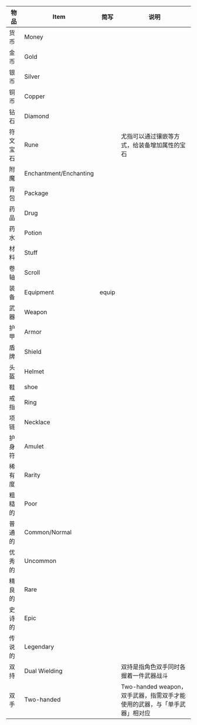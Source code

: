 | 物品 | Item | 简写 | 说明 |
| --- | --- | --- | --- |
| 货币 | Money | | |
| 金币 | Gold | | |
| 银币 | Silver | | |
| 铜币 | Copper | | |
| 钻石 | Diamond | | |
| 符文宝石 | Rune | | 尤指可以通过镶嵌等方式，给装备增加属性的宝石 |
| 附魔 | Enchantment/Enchanting | | |
| 背包 | Package | | |
| 药品 | Drug | | |
| 药水 | Potion | | |
| 材料 | Stuff | | |
| 卷轴 | Scroll | | |
| 装备 | Equipment | equip | |
| 武器 | Weapon | | |
| 护甲 | Armor | | |
| 盾牌 | Shield | | |
| 头盔 | Helmet | | |
| 鞋 | shoe | | |
| 戒指 | Ring | | |
| 项链 | Necklace | | |
| 护身符 | Amulet | | |
| 稀有度 | Rarity | | |
| 粗糙的 | Poor | | |
| 普通的 | Common/Normal | | |
| 优秀的 | Uncommon | | |
| 精良的 | Rare | | |
| 史诗的 | Epic | | |
| 传说的 | Legendary | | |
| 双持 | Dual Wielding | | 双持是指角色双手同时各握着一件武器战斗 |
| 双手 | Two-handed | | Two-handed weapon，双手武器，指需双手才能使用的武器，与「单手武器」相对应 |
